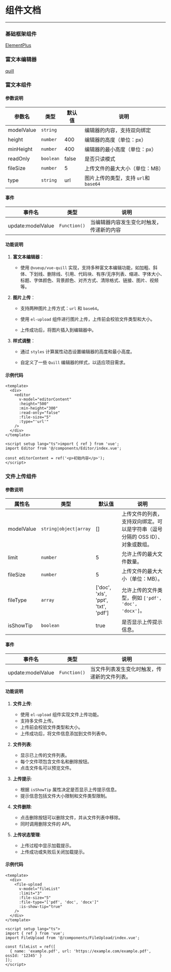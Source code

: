 # 组件文档

- - -

### 基础框架组件

[ElementPlus](https://github.com/element-plus/element-plus)

### 富文本编辑器

[quill](https://github.com/quilljs/quill)

### 富文本组件

#### 参数说明

| 参数名     | 类型      | 默认值 | 说明                                  |
| ---------- | --------- | ------ | ------------------------------------- |
| modelValue | `string`  |        | 编辑器的内容，支持双向绑定            |
| height     | `number`  | 400    | 编辑器的高度（单位：px）              |
| minHeight  | `number`  | 400    | 编辑器的最小高度（单位：px）          |
| readOnly   | `boolean` | false  | 是否只读模式                          |
| fileSize   | `number`  | 5      | 上传文件的最大大小（单位：MB）        |
| type       | `string`  | url    | 图片上传的类型，支持 `url`和 `base64` |

#### 事件

| 事件名            | 类型         | 说明                                     |
| ----------------- | ------------ | ---------------------------------------- |
| update:modelValue | `Function()` | 当编辑器内容发生变化时触发，传递新的内容 |

#### 功能说明

1. **富文本编辑器**：
   * 使用 `@vueup/vue-quill` 实现，支持多种富文本编辑功能，如加粗、斜体、下划线、删除线、引用、代码块、有序/无序列表、缩进、字体大小、标题、字体颜色、背景颜色、对齐方式、清除格式、链接、图片、视频等。
   
     
   
2. **图片上传**：
   
   * 支持两种图片上传方式：`url` 和 `base64`。
   
   * 使用 `el-upload` 组件进行图片上传，上传前会校验文件类型和大小。
   
   * 上传成功后，将图片插入到编辑器中。
   
     
   
3. **样式调整**：
   * 通过 `styles` 计算属性动态设置编辑器的高度和最小高度。
   
   * 自定义了一些 `Quill` 编辑器的样式，以适应项目需求。
   
     

#### 示例代码

```vue
<template>
  <div>
    <editor
      v-model="editorContent"
      :height="500"
      :min-height="300"
      :read-only="false"
      :file-size="5"
      :type="'url'"
    />
  </div>
</template>

<script setup lang="ts">import { ref } from 'vue';
import Editor from '@/components/Editor/index.vue';

const editorContent = ref('<p>初始内容</p>');
</script>
```

### 文件上传组件

#### 参数说明

| 属性名     | 类型                    | 默认值                              | 说明                                                         |
| ---------- | ----------------------- | ----------------------------------- | ------------------------------------------------------------ |
| modelValue | `string\|object\|array` | []                                  | 上传文件的列表，支持双向绑定。可以是字符串（逗号分隔的 OSS ID）、对象或数组。 |
| limit      | `number`                | 5                                   | 允许上传的最大文件数量。                                     |
| fileSize   | `number`                | 5                                   | 上传文件的最大大小（单位：MB）。                             |
| fileType   | `array`                 | ['doc', 'xls', 'ppt', 'txt', 'pdf'] | 允许上传的文件类型，例如 `['pdf', 'doc', 'docx']`。          |
| isShowTip  | `boolean`               | true                                | 是否显示上传提示信息。                                       |

#### 事件

| 事件名            | 类型         | 说明                                         |
| ----------------- | ------------ | -------------------------------------------- |
| update:modelValue | `Function()` | 当文件列表发生变化时触发，传递新的文件列表。 |

#### 功能说明

1. **文件上传**:
   - 使用 `el-upload` 组件实现文件上传功能。
   - 支持多文件上传。
   - 上传前会校验文件类型和大小。
   - 上传成功后，将文件信息添加到文件列表中。

2. **文件列表**:
   - 显示已上传的文件列表。
   - 每个文件项包含文件名和删除按钮。
   - 点击文件名可以预览文件。

3. **上传提示**:
   - 根据 `isShowTip` 属性决定是否显示上传提示信息。
   - 提示信息包括文件大小限制和文件类型限制。

4. **文件删除**:
   - 点击删除按钮可以删除文件，并从文件列表中移除。
   - 同时调用删除文件的 API。

5. **上传状态管理**:
   - 上传过程中显示加载提示。
   - 上传成功或失败后关闭加载提示。

#### 示例代码

```vue
<template>
  <div>
    <file-upload
      v-model="fileList"
      :limit="3"
      :file-size="5"
      :file-type="['pdf', 'doc', 'docx']"
      :is-show-tip="true"
    />
  </div>
</template>

<script setup lang="ts">
import { ref } from 'vue';
import FileUpload from '@/components/FileUpload/index.vue';

const fileList = ref([
  { name: 'example.pdf', url: 'https://example.com/example.pdf', ossId: '12345' }
]);
</script>
```

